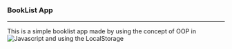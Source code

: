 ### BookList App

---

This is a simple booklist app made by using the concept of OOP in ![Javascript](https://img.shields.io/badge/JavaScript-323330?style=for-the-badge&logo=javascript&logoColor=F7DF1E) and using the LocalStorage
